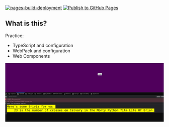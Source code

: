 [![pages-build-deployment](https://github.com/willemverbuyst/numbers-trivia/actions/workflows/pages/pages-build-deployment/badge.svg)](https://github.com/willemverbuyst/numbers-trivia/actions/workflows/pages/pages-build-deployment) [![Publish to GitHub Pages](https://github.com/willemverbuyst/numbers-trivia/actions/workflows/publish-to-gh-pages.yml/badge.svg)](https://github.com/willemverbuyst/numbers-trivia/actions/workflows/publish-to-gh-pages.yml)

## What is this?

Practice:

- TypeScript and configuration
- WebPack and configuration
- Web Components

![screenshot](./img/screenshot.png)
